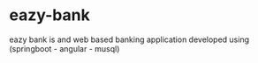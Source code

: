 # eazy-bank
eazy bank is and web based banking application 
developed using (springboot - angular - musql)